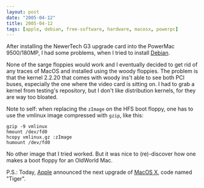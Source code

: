 ```yaml
---
layout: post
date: "2005-04-12"
title: 2005-04-12
tags: [apple, debian, free-software, hardware, macosx, powerpc]
---
```

After installing the NewerTech G3 upgrade card into the PowerMac 9500/180MP,
I had some problems, when I tried to install
[Debian](http://www.debian.org/).

None of the sarge floppies would work and I eventually decided to get rid of
any traces of MacOS and installed using the woody floppies. The problem is
that the kernel 2.2.20 that comes with woody ins't able to see both PCI
buses, especially the one where the video card is sitting on. I had to grab
a kernel from testing's repository, but I don't like distribution kernels,
for they are way too bloated.

Note to self: when replacing the `zImage` on the HFS boot floppy, one
has to use the vmlinux image compressed with `gzip`, like this:

    gzip -9 vmlinux
    hmount /dev/fd0
    hcopy vmlinux.gz :zImage
    humount /dev/fd0

No other image that I tried worked. But it was nice to (re)-discover how one
makes a boot floppy for an OldWorld Mac.

P.S.: Today, [Apple](http://www.apple.com/) announced the next upgrade of
[MacOS X](http://www.apple.com/macosx/), code named "Tiger".

